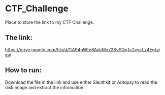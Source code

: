 # CTF_Challenge
Place to store the link to my CTF Challenge.

## The link:
https://drive.google.com/file/d/1tA94pWfn8AdcMv72SySQgTc2vycLz4Eg/view

## How to run:
Download the file in the link and use either Sleuthkit or Autopsy to read the disk image and extract the information.

